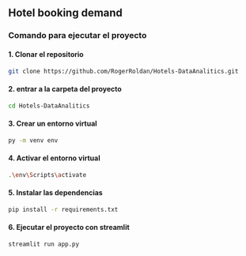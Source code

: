 ## Hotel booking demand


### Comando para ejecutar el proyecto

#### 1. Clonar el repositorio
```bash
git clone https://github.com/RogerRoldan/Hotels-DataAnalitics.git
```


#### 2. entrar a la carpeta del proyecto
```bash
cd Hotels-DataAnalitics
```


#### 3. Crear un entorno virtual
```bash
py -m venv env
```


#### 4. Activar el entorno virtual
```bash
.\env\Scripts\activate
```


#### 5. Instalar las dependencias
```bash
pip install -r requirements.txt
```


#### 6. Ejecutar el proyecto con streamlit
```bash
streamlit run app.py
```